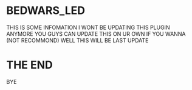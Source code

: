 # BEDWARS_LED
THIS IS SOME INFOMATION
I WONT BE UPDATING THIS PLUGIN ANYMORE
YOU GUYS CAN UPDATE THIS ON UR OWN
IF YOU WANNA (NOT RECOMMOND)
WELL THIS WILL BE LAST UPDATE
# THE END
BYE
